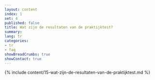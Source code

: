 ```yaml
---
layout: content
index: 1
set: 4
published: false
title: Wat zijn de resultaten van de praktijktest?
summary: 
lang: tr
categories:
- tr
- faq
showBreadCrumbs: true
showContact: true
---
```

{% include content/15-wat-zijn-de-resultaten-van-de-praktijktest.md %}
